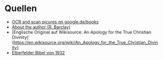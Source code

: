 Quellen
=======

* [OCR and scan picures on google.de/books ](https://www.google.de/books/edition/Robert_Barclay_s_Apologie_oder_Vertheidi/hb5jAAAAcAAJ?hl=de&gbpv=0&kptab=overview)
* [About the author (R. Barclay)](https://de.wikipedia.org/wiki/Robert_Barclay_(Qu%C3%A4ker))
* [Englische Original auf Wikisource: An Apology for the True Christian Divinity]{https://en.wikisource.org/wiki/An_Apology_for_the_True_Christian_Divinity}
*  [Elberfelder Bibel von 1932](https://www.bibelkommentare.de/bibel/elb_1932)
